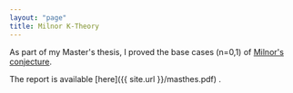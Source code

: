 ```yaml
---
layout: "page"
title: Milnor K-Theory
---
```


As part of my Master's thesis, I proved the base cases (n=0,1) of [Milnor's conjecture](https://en.wikipedia.org/wiki/Milnor_conjecture).

The report is available [here]({{ site.url }}/masthes.pdf) .
